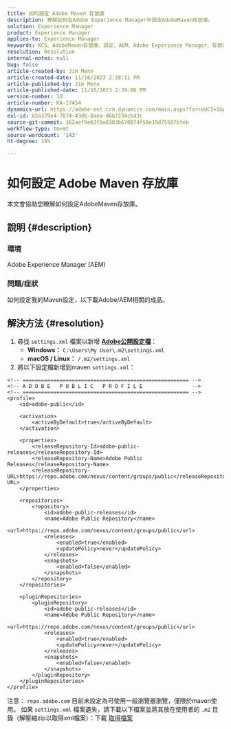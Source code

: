 ```yaml
---
title: 如何設定 Adobe Maven 存放庫
description: 瞭解如何在Adobe Experience Manager中設定AdobeMaven存放庫。
solution: Experience Manager
product: Experience Manager
applies-to: Experience Manager
keywords: KCS、AdobeMaven存放庫、設定、AEM、Adobe Experience Manager、存放庫、做法
resolution: Resolution
internal-notes: null
bug: false
article-created-by: Jim Menn
article-created-date: 11/16/2023 2:38:11 PM
article-published-by: Jim Menn
article-published-date: 11/16/2023 2:39:06 PM
version-number: 10
article-number: KA-17454
dynamics-url: https://adobe-ent.crm.dynamics.com/main.aspx?forceUCI=1&pagetype=entityrecord&etn=knowledgearticle&id=deda13c2-8d84-ee11-8179-6045bd006268
exl-id: b5a379e4-7874-43d6-8aea-d6b7234cb43c
source-git-commit: 362aef9e63f8a0303b670074f58e19d75587bfeb
workflow-type: tm+mt
source-wordcount: '143'
ht-degree: 18%

---
```


# 如何設定 Adobe Maven 存放庫


本文會協助您瞭解如何設定AdobeMaven存放庫。

## 說明 {#description}


### <b>環境</b>

Adobe Experience Manager (AEM)



### <b>問題/症狀</b>

如何設定我的Maven設定，以下載Adobe/AEM相關的成品。


## 解決方法 {#resolution}


1. 尋找 `settings.xml` 檔案以新增 <b>[Adobe公開設定檔](https://repo.adobe.com/index.html)</b>：
   - <b>Windows：</b> `C:\Users\My User\.m2\settings.xml`
   - <b> macOS / Linux：</b> `/.m2/settings.xml`
2. 將以下設定檔新增到maven `settings.xml`：



```
<!-- ====================================================== -->
<!-- A D O B E   P U B L I C   P R O F I L E                -->
<!-- ====================================================== -->
<profile>
    <id>adobe-public</id>

    <activation>
        <activeByDefault>true</activeByDefault>
    </activation>

    <properties>
        <releaseRepository-Id>adobe-public-releases</releaseRepository-Id>
        <releaseRepository-Name>Adobe Public Releases</releaseRepository-Name>
        <releaseRepository-URL>https://repo.adobe.com/nexus/content/groups/public</releaseRepository-URL>
    </properties>

    <repositories>
        <repository>
            <id>adobe-public-releases</id>
            <name>Adobe Public Repository</name>
            <url>https://repo.adobe.com/nexus/content/groups/public</url>
            <releases>
                <enabled>true</enabled>
                <updatePolicy>never</updatePolicy>
            </releases>
            <snapshots>
                <enabled>false</enabled>
            </snapshots>
        </repository>
    </repositories>

    <pluginRepositories>
        <pluginRepository>
            <id>adobe-public-releases</id>
            <name>Adobe Public Repository</name>
            <url>https://repo.adobe.com/nexus/content/groups/public</url>
            <releases>
                <enabled>true</enabled>
                <updatePolicy>never</updatePolicy>
            </releases>
            <snapshots>
                <enabled>false</enabled>
            </snapshots>
        </pluginRepository>
    </pluginRepositories>
</profile>
```


注意： `repo.adobe.com` 目前未設定為可使用一般瀏覽器瀏覽，僅限於maven使用。 如果 `settings.xml` 檔案遺失，請下載以下檔案並將其放在使用者的 `.m2` 目錄（解壓縮zip以取得xml檔案）：下載 [取得檔案](https://helpx.adobe.com/content/dam/help/en/experience-manager/kb/SetUpTheAdobeMavenRepository/jcr_content/main-pars/download_section/download-1/settings_xml.zip)
